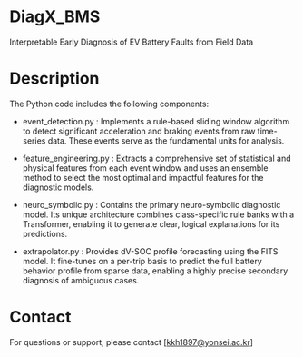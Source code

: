 # DiagX_BMS
Interpretable Early Diagnosis of EV Battery Faults from Field Data

# Description
The Python code includes the following components:
- event_detection.py : 
Implements a rule-based sliding window algorithm to detect significant acceleration and braking events from raw time-series data. These events serve as the fundamental units for analysis.

- feature_engineering.py : 
Extracts a comprehensive set of statistical and physical features from each event window and uses an ensemble method to select the most optimal and impactful features for the diagnostic models.

- neuro_symbolic.py : 
Contains the primary neuro-symbolic diagnostic model. Its unique architecture combines class-specific rule banks with a Transformer, enabling it to generate clear, logical explanations for its predictions.

- extrapolator.py : 
Provides dV-SOC profile forecasting using the FITS model. It fine-tunes on a per-trip basis to predict the full battery behavior profile from sparse data, enabling a highly precise secondary diagnosis of ambiguous cases.

# Contact
For questions or support, please contact [kkh1897@yonsei.ac.kr]
